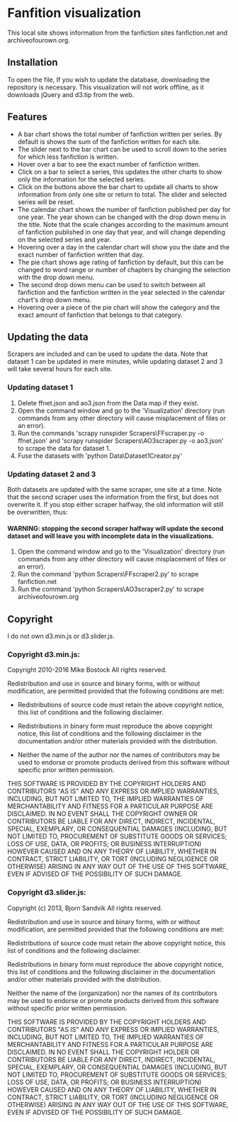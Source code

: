 # Fanfition visualization
 This local site shows information from the fanfiction sites fanfiction.net and archiveofourown.org. 
 
## Installation
To open the file, 
If you wish to update the database, downloading the repository is necessary.
This visualization will not work offline, as it downloads jQuery and d3.tip from the web.

## Features
* A bar chart shows the total number of fanfiction written per series. By default is shows the sum of the fanfiction written for each site.
* The slider next to the bar chart can be used to scroll down to the series for which less fanfiction is written.
* Hover over a bar to see the exact number of fanfiction written.
* Click on a bar to select a series, this updates the other charts to show only the information for the selected series.
* Click on the buttons above the bar chart to update all charts to show information from only one site or return to total. The slider and selected series will be reset.
* The calendar chart shows the number of fanfiction published per day for one year. The year shown can be changed with the drop down menu in the title. Note that the scale changes according to the maximum amount of fanfiction published in one day that year, and will change depending on the selected series and year.
* Hovering over a day in the calendar chart will show you the date and the exact number of fanfiction written that day.
* The pie chart shows age rating of fanfiction by default, but this can be changed to word range or number of chapters by changing the selection with the drop down menu. 
* The second drop down menu can be used to switch between all fanfiction and the fanfiction written in the year selected in the calendar chart's drop down menu.
* Hovering over a piece of the pie chart will show the category and the exact amount of fanfiction that belongs to that category.

## Updating the data
Scrapers are included and can be used to update the data. Note that dataset 1 can be updated in mere minutes, while updating dataset 2 and 3 will take several hours for each site.

### Updating dataset 1
1. Delete ffnet.json and ao3.json from the Data map if they exist.
2. Open the command window and go to the 'Visualization' directory (run commands from any other directory will cause misplacement of files or an error).
3. Run the commands 'scrapy runspider Scrapers\FFscraper.py -o ffnet.json' and 'scrapy runspider Scrapers\AO3scraper.py -o ao3.json' to scrape the data for dataset 1.
4. Fuse the datasets with 'python Data\Dataset1Creator.py'

### Updating dataset 2 and 3
Both datasets are updated with the same scraper, one site at a time. Note that the second scraper uses the information from the first, but does not overwrite it. If you stop either scraper halfway, the old information will still be overwritten, thus: 
#### WARNING: stopping the second scraper halfway will update the second dataset and will leave you with incomplete data in the visualizations.

1. Open the command window and go to the 'Visualization' directory (run commands from any other directory will cause misplacement of files or an error).
2. Run the command 'python Scrapers\FFscraper2.py' to scrape fanfiction.net
3. Run the command 'python Scrapers\AO3scraper2.py' to scrape archiveofourown.org

## Copyright
I do not own d3.min.js or d3.slider.js.

### Copyright d3.min.js:
Copyright 2010-2016 Mike Bostock
All rights reserved.

Redistribution and use in source and binary forms, with or without modification,
are permitted provided that the following conditions are met:

* Redistributions of source code must retain the above copyright notice, this
  list of conditions and the following disclaimer.

* Redistributions in binary form must reproduce the above copyright notice,
  this list of conditions and the following disclaimer in the documentation
  and/or other materials provided with the distribution.

* Neither the name of the author nor the names of contributors may be used to
  endorse or promote products derived from this software without specific prior
  written permission.

THIS SOFTWARE IS PROVIDED BY THE COPYRIGHT HOLDERS AND CONTRIBUTORS "AS IS" AND
ANY EXPRESS OR IMPLIED WARRANTIES, INCLUDING, BUT NOT LIMITED TO, THE IMPLIED
WARRANTIES OF MERCHANTABILITY AND FITNESS FOR A PARTICULAR PURPOSE ARE
DISCLAIMED. IN NO EVENT SHALL THE COPYRIGHT OWNER OR CONTRIBUTORS BE LIABLE FOR
ANY DIRECT, INDIRECT, INCIDENTAL, SPECIAL, EXEMPLARY, OR CONSEQUENTIAL DAMAGES
(INCLUDING, BUT NOT LIMITED TO, PROCUREMENT OF SUBSTITUTE GOODS OR SERVICES;
LOSS OF USE, DATA, OR PROFITS; OR BUSINESS INTERRUPTION) HOWEVER CAUSED AND ON
ANY THEORY OF LIABILITY, WHETHER IN CONTRACT, STRICT LIABILITY, OR TORT
(INCLUDING NEGLIGENCE OR OTHERWISE) ARISING IN ANY WAY OUT OF THE USE OF THIS
SOFTWARE, EVEN IF ADVISED OF THE POSSIBILITY OF SUCH DAMAGE.

### Copyright d3.slider.js:
Copyright (c) 2013, Bjorn Sandvik
All rights reserved.

Redistribution and use in source and binary forms, with or without modification,
are permitted provided that the following conditions are met:

  Redistributions of source code must retain the above copyright notice, this
  list of conditions and the following disclaimer.

  Redistributions in binary form must reproduce the above copyright notice, this
  list of conditions and the following disclaimer in the documentation and/or
  other materials provided with the distribution.

  Neither the name of the {organization} nor the names of its
  contributors may be used to endorse or promote products derived from
  this software without specific prior written permission.

THIS SOFTWARE IS PROVIDED BY THE COPYRIGHT HOLDERS AND CONTRIBUTORS "AS IS" AND
ANY EXPRESS OR IMPLIED WARRANTIES, INCLUDING, BUT NOT LIMITED TO, THE IMPLIED
WARRANTIES OF MERCHANTABILITY AND FITNESS FOR A PARTICULAR PURPOSE ARE
DISCLAIMED. IN NO EVENT SHALL THE COPYRIGHT HOLDER OR CONTRIBUTORS BE LIABLE FOR
ANY DIRECT, INDIRECT, INCIDENTAL, SPECIAL, EXEMPLARY, OR CONSEQUENTIAL DAMAGES
(INCLUDING, BUT NOT LIMITED TO, PROCUREMENT OF SUBSTITUTE GOODS OR SERVICES;
LOSS OF USE, DATA, OR PROFITS; OR BUSINESS INTERRUPTION) HOWEVER CAUSED AND ON
ANY THEORY OF LIABILITY, WHETHER IN CONTRACT, STRICT LIABILITY, OR TORT
(INCLUDING NEGLIGENCE OR OTHERWISE) ARISING IN ANY WAY OUT OF THE USE OF THIS
SOFTWARE, EVEN IF ADVISED OF THE POSSIBILITY OF SUCH DAMAGE.

